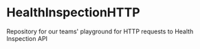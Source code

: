 # HealthInspectionHTTP
Repository for our teams' playground for HTTP requests to Health Inspection API
